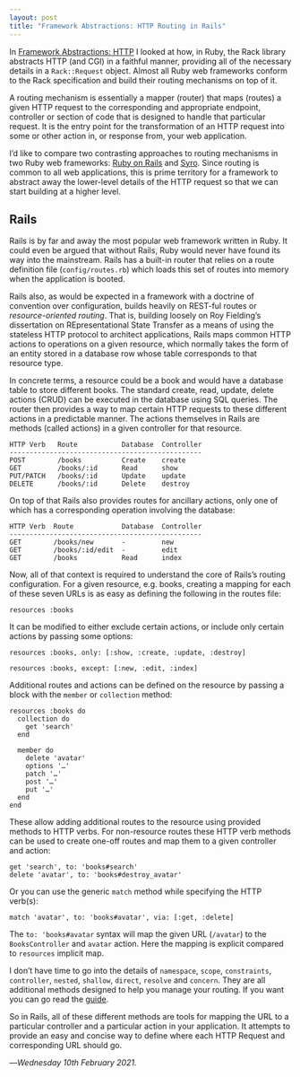 ```yaml
---
layout: post
title: "Framework Abstractions: HTTP Routing in Rails"
---
```


In [Framework Abstractions: HTTP][fa1] I looked at how, in Ruby, the Rack library abstracts HTTP (and CGI) in a faithful manner, providing all of the necessary details in a `Rack::Request` object. Almost all Ruby web frameworks conform to the Rack specification and build their routing mechanisms on top of it.

A routing mechanism is essentially a mapper (router) that maps (routes) a given HTTP request to the corresponding and appropriate endpoint, controller or section of code that is designed to handle that particular request. It is the entry point for the transformation of an HTTP request into some or other action in, or response from, your web application.

I’d like to compare two contrasting approaches to routing mechanisms in two Ruby web frameworks: [Ruby on Rails][ror] and [Syro][syro]. Since routing is common to all web applications, this is prime territory for a framework to abstract away the lower-level details of the HTTP request so that we can start building at a higher level.

## Rails

Rails is by far and away the most popular web framework written in Ruby. It could even be argued that without Rails, Ruby would never have found its way into the mainstream. Rails has a built-in router that relies on a route definition file (`config/routes.rb`) which loads this set of routes into memory when the application is booted.

Rails also, as would be expected in a framework with a doctrine of convention over configuration, builds heavily on REST-ful routes or _resource-oriented routing_. That is, building loosely on Roy Fielding’s dissertation on REpresentational State Transfer as a means of using the stateless HTTP protocol to architect applications, Rails maps common HTTP actions to operations on a given resource, which normally takes the form of an entity stored in a database row whose table corresponds to that resource type.

In concrete terms, a resource could be a book and would have a database table to store different books. The standard create, read, update, delete actions (CRUD) can be executed in the database using SQL queries. The router then provides a way to map certain HTTP requests to these different actions in a predictable manner. The actions themselves in Rails are methods (called actions) in a given controller for that resource.

```
HTTP Verb   Route           Database  Controller
------------------------------------------------
POST        /books          Create    create
GET         /books/:id      Read      show
PUT/PATCH   /books/:id      Update    update
DELETE      /books/:id      Delete    destroy
```

On top of that Rails also provides routes for ancillary actions, only one of which has a corresponding operation involving the database:

```
HTTP Verb  Route            Database  Controller
------------------------------------------------
GET        /books/new       -         new
GET        /books/:id/edit  -         edit
GET        /books           Read      index
```

Now, all of that context is required to understand the core of Rails’s routing configuration. For a given resource, e.g. books, creating a mapping for each of these seven URLs is as easy as defining the following in the routes file:

```
resources :books
```

It can be modified to either exclude certain actions, or include only certain actions by passing some options:

```
resources :books, only: [:show, :create, :update, :destroy]
```

```
resources :books, except: [:new, :edit, :index]
```

Additional routes and actions can be defined on the resource by passing a block with the `member` or `collection` method:

```
resources :books do
  collection do
    get 'search'
  end

  member do
    delete 'avatar'
    options '…'
    patch '…'
    post '…'
    put '…'
  end
end
```

These allow adding additional routes to the resource using provided methods to HTTP verbs. For non-resource routes these HTTP verb methods can be used to create one-off routes and map them to a given controller and action:

```
get 'search', to: 'books#search'
delete 'avatar', to: 'books#destroy_avatar'
```

Or you can use the generic `match` method while specifying the HTTP verb(s):

```
match 'avatar', to: 'books#avatar', via: [:get, :delete]
```

The `to: 'books#avatar` syntax will map the given URL (`/avatar`) to the `BooksController` and `avatar` action. Here the mapping is explicit compared to `resources` implicit map.

I don’t have time to go into the details of `namespace`, `scope`, `constraints`, `controller`, `nested`, `shallow`, `direct`, `resolve` and `concern`. They are all additional methods designed to help you manage your routing. If you want you can go read the [guide][rout]. 

So in Rails, all of these different methods are tools for mapping the URL to a particular controller and a particular action in your application. It attempts to provide an easy and concise way to define where each HTTP Request and corresponding URL should go.

—*Wednesday 10th February 2021.*

[fa1]: https://www.crossingtheruby.com/2021/02/09/framework-abstractions-http.html
[ror]: https://rubyonrails.org
[syro]: http://soveran.github.io/syro/
[rout]: https://guides.rubyonrails.org/routing.html
